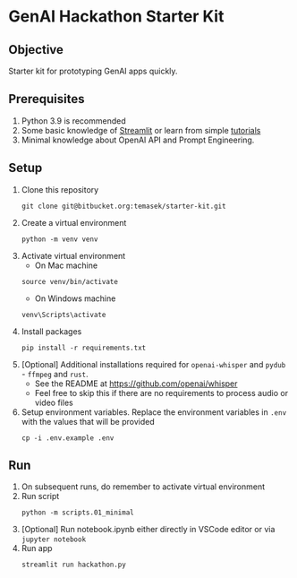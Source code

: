 # GenAI Hackathon Starter Kit

## Objective
Starter kit for prototyping GenAI apps quickly.

## Prerequisites
1. Python 3.9 is recommended
1. Some basic knowledge of [Streamlit](https://streamlit.io/) or learn from simple [tutorials](https://docs.streamlit.io/get-started/tutorials)
1. Minimal knowledge about OpenAI API and Prompt Engineering.


## Setup
1. Clone this repository
    ```
    git clone git@bitbucket.org:temasek/starter-kit.git
    ```
1. Create a virtual environment 
    ```
    python -m venv venv
    ```
1. Activate virtual environment 
    * On Mac machine
    ```
    source venv/bin/activate 
    ```   
    * On Windows machine
    ```
    venv\Scripts\activate
    ```
1. Install packages 
    ```
    pip install -r requirements.txt
    ```
1. [Optional] Additional installations required for `openai-whisper` and `pydub` - `ffmpeg` and `rust`. 
    - See the README at https://github.com/openai/whisper
    - Feel free to skip this if there are no requirements to process audio or video files
1. Setup environment variables. Replace the environment variables in `.env` with the values that will be provided
    ```
    cp -i .env.example .env
    ```

## Run
1. On subsequent runs, do remember to activate virtual environment 
1. Run script
    ```
    python -m scripts.01_minimal
    ```
1. [Optional] Run notebook.ipynb either directly in VSCode editor or via `jupyter notebook`
1. Run app
    ```
    streamlit run hackathon.py
    ```

    